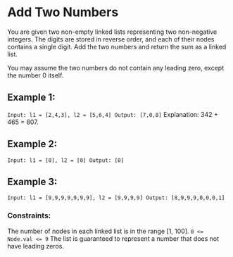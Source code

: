 # Add Two Numbers

You are given two non-empty linked lists representing two non-negative integers. The digits are stored in reverse order, and each of their nodes contains a single digit. Add the two numbers and return the sum as a linked list.

You may assume the two numbers do not contain any leading zero, except the number 0 itself.

## Example 1:
`Input: l1 = [2,4,3], l2 = [5,6,4]
Output: [7,0,8]`
Explanation: 342 + 465 = 807.


## Example 2:
`Input: l1 = [0], l2 = [0]
Output: [0]`


## Example 3:
`Input: l1 = [9,9,9,9,9,9,9], l2 = [9,9,9,9]
Output: [8,9,9,9,0,0,0,1]`


### Constraints:
The number of nodes in each linked list is in the range [1, 100].
`0 <= Node.val <= 9`
The list is guaranteed to represent a number that does not have leading zeros.
